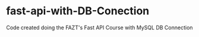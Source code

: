 # fast-api-with-DB-Conection
Code created doing the FAZT's Fast API Course with MySQL DB Connection
